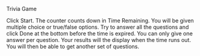 
Trivia Game

Click Start.
The counter counts down in Time Remaining.
You will be given multiple choice or true/false options.
Try to answer all the questions and click Done at the bottom before the time is expired.
You can only give one answer per question.
Your results will the display when the time runs out.
You will then be able to get another set of questions.
